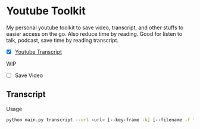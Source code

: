 # Youtube Toolkit

My personal youtube toolkit to save video, transcript, and other stuffs to easier access on the go. Also reduce time by reading.
Good for listen to talk, podcast, save time by reading transcript.

-[x] [Youtube Transcript](#transcript)

WIP
-[ ] Save Video


## Transcript
Usage
```bash
python main.py transcript --url <url> [--key-frame -k] [--filename -f filename_to_save] [--folder --d folder_to_save[default use "output"]]
```





